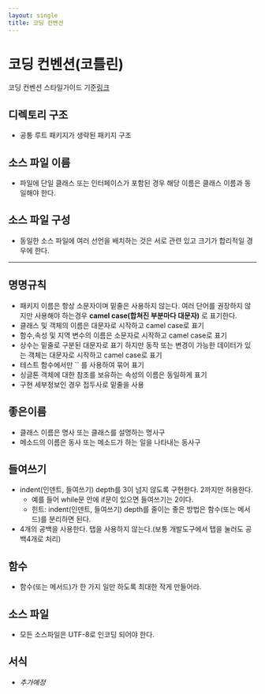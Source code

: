 ```yaml
---
layout: single
title: 코딩 컨벤션
---
```


# 코딩 컨벤션(코틀린)

코딩 컨벤션 스타일가이드 기준[링크](https://kotlinlang.org/docs/coding-conventions.html)

## 디렉토리 구조

- 공통 루트 패키지가 생략된 패키지 구조

## 소스 파일 이름

-  파일에 단일 클래스 또는 인터페이스가 포함된 경우 해당 이름은 클래스 이름과 동일해야 한다.

## 소스 파일 구성

- 동일한 소스 파일에 여러 선언을 배치하는 것은 서로 관련 있고 크기가 합리적일 경우에 한다.

___


## 명명규칙

- 패키지 이름은 항상 소문자이며 밑줄은 사용하지 않는다. 여러 단어를 권장하지 않지만 사용해야 하는경우 **camel case(합쳐진 부분마다 대문자)** 로 표기한다.
- 클래스 및 객체의 이름은 대문자로 시작하고 camel case로 표기
- 함수,속성 및 지역 변수의 이름은 소문자로 시작하고 camel case로 표기
- 상수는 밑줄로 구분된 대문자로 표기 하지만 동작 또는 변경이 가능한 데이터가 있는 객체는 대문자로 시작하고 camel case로 표기
- 테스트 함수에서만 `` 를 사용하여 묶어 표기
- 싱글톤 객체에 대한 참조를 보유하는 속성의 이름은 동일하게 표기
- 구현 세부정보인 경우 접두사로 밑줄을 사용

## 좋은이름

- 클래스 이름은 명사 또는 클래스를 설명하는 명사구
- 메소드의 이름은 동사 또는 메소드가 하는 일을 나타내는 동사구

## 들여쓰기

- indent(인덴트, 들여쓰기) depth를 3이 넘지 않도록 구현한다. 2까지만 허용한다.
  * 예를 들어 while문 안에 if문이 있으면 들여쓰기는 2이다.
  * 힌트: indent(인덴트, 들여쓰기) depth를 줄이는 좋은 방법은 함수(또는 메서드)를 분리하면 된다.
- 4개의 공백을 사용한다. 탭을 사용하지 않는다.(보통 개발도구에서 탭을 눌러도 공백4개로 처리)

## 함수

- 함수(또는 메서드)가 한 가지 일만 하도록 최대한 작게 만들어라.

## 소스 파일

- 모든 소스파일은 UTF-8로 인코딩 되어야 한다.

## 서식

- *추가예정*
